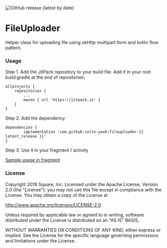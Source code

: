 ![GitHub release (latest by date)](https://img.shields.io/github/v/release/colin-yeoh/fileuploader?color=green)

# FileUploader   
Helper class for uploading file using okHttp multipart form and kotlin flow pattern.


### Usage
Step 1. Add the JitPack repository to your build file. Add it in your root build.gradle at the end of repositories:

	allprojects {
		repositories {
			...
			maven { url 'https://jitpack.io' }
		}
	}

Step 2. Add the dependency

	dependencies {
	        implementation 'com.github.colin-yeoh:fileuploader:{{ latest_release }}'
	}

Step 3. Use it in your fragment / activity

[Sample usage in fragment](https://github.com/colin-yeoh/fileuploader/blob/main/app/src/main/java/com/cyapp/fileuploaderexample/FirstFragment.kt)

### License

Copyright 2019 Square, Inc.
Licensed under the Apache License, Version 2.0 (the "License");
you may not use this file except in compliance with the License.
You may obtain a copy of the License at
  
http://www.apache.org/licenses/LICENSE-2.0
    
Unless required by applicable law or agreed to in writing, software
distributed under the License is distributed on an "AS IS" BASIS, 

WITHOUT WARRANTIES OR CONDITIONS OF ANY KIND, either express or implied. 
See the License for the specific language governing permissions and 
limitations under the License.
